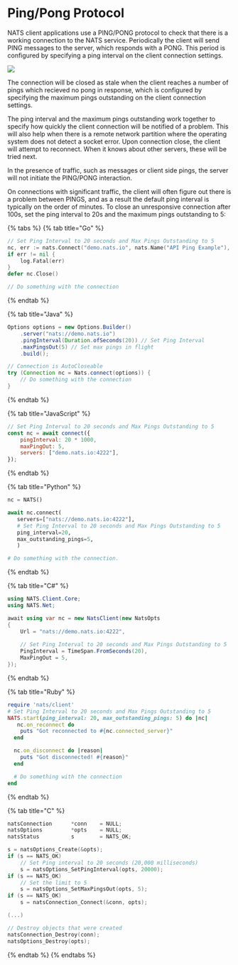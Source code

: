 # Ping/Pong Protocol

NATS client applications use a PING/PONG protocol to check that there is a working connection to the NATS service. Periodically the client will send PING messages to the server, which responds with a PONG. This period is configured by specifying a ping interval on the client connection settings.

![](../../../.gitbook/assets/pingpong.svg)

The connection will be closed as stale when the client reaches a number of pings which recieved no pong in response, which is configured by specifying the maximum pings outstanding on the client connection settings.

The ping interval and the maximum pings outstanding work together to specify how quickly the client connection will be notified of a problem. This will also help when there is a remote network partition where the operating system does not detect a socket error. Upon connection close, the client will attempt to reconnect. When it knows about other servers, these will be tried next.

In the presence of traffic, such as messages or client side pings, the server will not initiate the PING/PONG interaction.

On connections with significant traffic, the client will often figure out there is a problem between PINGS, and as a result the default ping interval is typically on the order of minutes. To close an unresponsive connection after 100s, set the ping interval to 20s and the maximum pings outstanding to 5:

{% tabs %}
{% tab title="Go" %}
```go
// Set Ping Interval to 20 seconds and Max Pings Outstanding to 5
nc, err := nats.Connect("demo.nats.io", nats.Name("API Ping Example"), nats.PingInterval(20*time.Second), nats.MaxPingsOutstanding(5))
if err != nil {
    log.Fatal(err)
}
defer nc.Close()

// Do something with the connection
```
{% endtab %}

{% tab title="Java" %}
```java
Options options = new Options.Builder()
    .server("nats://demo.nats.io")
    .pingInterval(Duration.ofSeconds(20)) // Set Ping Interval
    .maxPingsOut(5) // Set max pings in flight
    .build();

// Connection is AutoCloseable
try (Connection nc = Nats.connect(options)) {
    // Do something with the connection
}
```
{% endtab %}

{% tab title="JavaScript" %}
```javascript
// Set Ping Interval to 20 seconds and Max Pings Outstanding to 5
const nc = await connect({
    pingInterval: 20 * 1000,
    maxPingOut: 5,
    servers: ["demo.nats.io:4222"],
});
```
{% endtab %}

{% tab title="Python" %}
```python
nc = NATS()

await nc.connect(
   servers=["nats://demo.nats.io:4222"],
   # Set Ping Interval to 20 seconds and Max Pings Outstanding to 5
   ping_interval=20,
   max_outstanding_pings=5,
   )

# Do something with the connection.
```
{% endtab %}

{% tab title="C#" %}
```csharp
using NATS.Client.Core;
using NATS.Net;

await using var nc = new NatsClient(new NatsOpts
{
    Url = "nats://demo.nats.io:4222",
    
    // Set Ping Interval to 20 seconds and Max Pings Outstanding to 5
    PingInterval = TimeSpan.FromSeconds(20),
    MaxPingOut = 5,
});
```
{% endtab %}

{% tab title="Ruby" %}
```ruby
require 'nats/client'
# Set Ping Interval to 20 seconds and Max Pings Outstanding to 5
NATS.start(ping_interval: 20, max_outstanding_pings: 5) do |nc|
   nc.on_reconnect do
    puts "Got reconnected to #{nc.connected_server}"
  end

  nc.on_disconnect do |reason|
    puts "Got disconnected! #{reason}"
  end

  # Do something with the connection
end
```
{% endtab %}

{% tab title="C" %}
```c
natsConnection      *conn    = NULL;
natsOptions         *opts    = NULL;
natsStatus          s        = NATS_OK;

s = natsOptions_Create(&opts);
if (s == NATS_OK)
    // Set Ping interval to 20 seconds (20,000 milliseconds)
    s = natsOptions_SetPingInterval(opts, 20000);
if (s == NATS_OK)
    // Set the limit to 5
    s = natsOptions_SetMaxPingsOut(opts, 5);
if (s == NATS_OK)
    s = natsConnection_Connect(&conn, opts);

(...)

// Destroy objects that were created
natsConnection_Destroy(conn);
natsOptions_Destroy(opts);
```
{% endtab %}
{% endtabs %}


